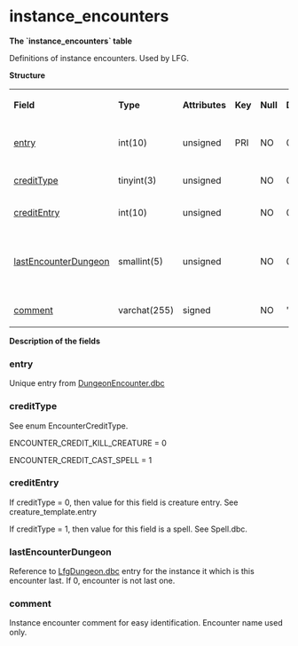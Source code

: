 # instance\_encounters


**The \`instance\_encounters\` table**

Definitions of instance encounters. Used by LFG.

**Structure**

<table>
<colgroup>
<col width="12%" />
<col width="12%" />
<col width="12%" />
<col width="12%" />
<col width="12%" />
<col width="12%" />
<col width="12%" />
<col width="12%" />
</colgroup>
<tbody>
<tr class="odd">
<td><p><strong>Field</strong></p></td>
<td><p><strong>Type</strong></p></td>
<td><p><strong>Attributes</strong></p></td>
<td><p><strong>Key</strong></p></td>
<td><p><strong>Null</strong></p></td>
<td><p><strong>Default</strong></p></td>
<td><p><strong>Extra</strong></p></td>
<td><p><strong>Comment</strong></p></td>
</tr>
<tr class="even">
<td><p><a href="#entry">entry</a></p></td>
<td><p>int(10)</p></td>
<td><p>unsigned</p></td>
<td><p>PRI</p></td>
<td><p>NO</p></td>
<td><p>0</p></td>
<td><p> </p></td>
<td><p>Unique entry from DungeonEncounter.dbc</p></td>
</tr>
<tr class="odd">
<td><p><a href="#credittype">creditType</a></p></td>
<td><p>tinyint(3)</p></td>
<td><p>unsigned</p></td>
<td><p> </p></td>
<td><p>NO</p></td>
<td><p>0</p></td>
<td><p> </p></td>
<td><p> </p></td>
</tr>
<tr class="even">
<td><p><a href="#creditentry">creditEntry</a></p></td>
<td><p>int(10)</p></td>
<td><p>unsigned</p></td>
<td><p> </p></td>
<td><p>NO</p></td>
<td><p>0</p></td>
<td><p> </p></td>
<td><p> </p></td>
</tr>
<tr class="odd">
<td><p><a href="#lastencounterdungeon">lastEncounterDungeon</a></p></td>
<td><p>smallint(5)</p></td>
<td><p>unsigned</p></td>
<td><p> </p></td>
<td><p>NO</p></td>
<td><p>0</p></td>
<td><p> </p></td>
<td><p>If not 0, LfgDungeon.dbc entry for the instance it is last encounter in</p></td>
</tr>
<tr class="even">
<td><p><a href="#comment">comment</a></p></td>
<td><p>varchat(255)</p></td>
<td><p>signed</p></td>
<td><p> </p></td>
<td><p>NO</p></td>
<td><p>&quot;</p></td>
<td><p> </p></td>
<td><p> </p></td>
</tr>
</tbody>
</table>

**Description of the fields**

### entry

Unique entry from [DungeonEncounter.dbc](DungeonEncounter)

### creditType

See enum EncounterCreditType.

ENCOUNTER\_CREDIT\_KILL\_CREATURE = 0

ENCOUNTER\_CREDIT\_CAST\_SPELL = 1

### creditEntry

If creditType = 0, then value for this field is creature entry. See creature\_template.entry

If creditType = 1, then value for this field is a spell. See Spell.dbc.

### lastEncounterDungeon

Reference to [LfgDungeon.dbc](LfgDungeon) entry for the instance it which is this encounter last. If 0, encounter is not last one.

### comment

Instance encounter comment for easy identification. Encounter name used only.
